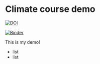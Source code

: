 # Climate course demo

[![DOI](https://zenodo.org/badge/190586926.svg)](https://zenodo.org/badge/latestdoi/190586926)


[![Binder](https://mybinder.org/badge_logo.svg)](https://mybinder.org/v2/gh/angiewyss/Test_repository/master)



This is my demo!
- list
- list
